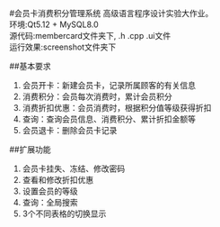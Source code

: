 #会员卡消费积分管理系统
高级语言程序设计实验大作业。  
环境:Qt5.12 + MySQL8.0  
源代码:membercard文件夹下, .h .cpp .ui文件  
运行效果:screenshot文件夹下    

##基本要求
1)	会员开卡：新建会员卡，记录所属顾客的有关信息  
2)	消费积分：会员每次消费时，累计会员积分  
3)	消费折扣优惠：会员消费时，根据积分值等级获得折扣  
4)	查询：查询会员信息、消费积分、累计折扣金额等  
5)	会员退卡：删除会员卡记录  

##扩展功能
1)	会员卡挂失、冻结、修改密码  
2)	查看和修改折扣优惠  
3)	设置会员的等级  
4)	查询：全局搜索  
5)  3个不同表格的切换显示  


